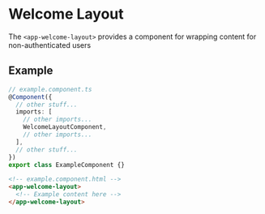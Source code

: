 # Welcome Layout

The `<app-welcome-layout>` provides a component for wrapping content for non-authenticated users

## Example

```typescript
// example.component.ts
@Component({
  // other stuff...
  imports: [
    // other imports...
    WelcomeLayoutComponent,
    // other imports...
  ],
  // other stuff...
})
export class ExampleComponent {}
```

```html
<!-- example.component.html -->
<app-welcome-layout>
  <!-- Example content here -->
</app-welcome-layout>
```
